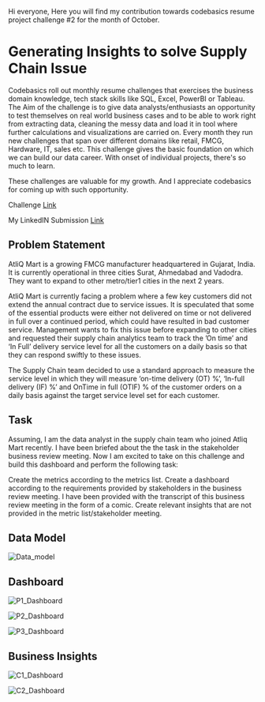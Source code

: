 Hi everyone, 
      Here you will find my contribution towards codebasics resume project challenge #2 for the month of October. 
      
<h1> Generating Insights to solve Supply Chain Issue </h1>
     Codebasics roll out monthly resume challenges that exercises the business domain knowledge, tech stack skills like SQL, Excel, PowerBI or Tableau. The Aim of the challenge is to give data analysts/enthusiasts an opportunity to test themselves on real world business cases and to be able to work right from extracting data, cleaning the messy data and load it in tool where further calculations and visualizations are carried on.
        Every month they run new challenges that span over different domains like retail, FMCG, Hardware, IT, sales etc. This challenge gives the basic foundation on which we can build our data career. With onset of individual projects, there's so much to learn. 
        
These challenges are valuable for my growth. And I appreciate codebasics for coming up with such opportunity.

Challenge <a href= https://codebasics.io/event/codebasics-resume-project-challenge target="_blank">Link</a>

My LinkedIN Submission <a href= https://www.linkedin.com/in/anjali-pandey-933a96167/ target="_blank">Link</a>

<h2>Problem Statement</h2>

AtliQ Mart is a growing FMCG manufacturer headquartered in Gujarat, India. It is currently operational in three cities Surat, Ahmedabad and Vadodra. They want to expand to other metro/tier1 cities in the next 2 years.

AtliQ Mart is currently facing a problem where a few key customers did not extend the annual contract due to service issues. It is speculated that some of the essential products were either not delivered on time or not delivered in full over a continued period, which could have resulted in bad customer service. Management wants to fix this issue before expanding to other cities and requested their supply chain analytics team to track the ’On time’ and ‘In Full’ delivery service level for all the customers on a daily basis so that they can respond swiftly to these issues.

The Supply Chain team decided to use a standard approach to measure the service level in which they will measure ‘on-time delivery (OT) %’, ‘In-full delivery (IF) %’ and OnTime in full (OTIF) % of the customer orders on a daily basis against the target service level set for each customer.

<h2>Task</h2>

Assuming, I am the data analyst in the supply chain team who joined Atliq Mart recently. I have been briefed about the the task in the stakeholder business review meeting. Now I am excited to take on this challenge and build this dashboard and perform the following task:

Create the metrics according to the metrics list.
Create a dashboard according to the requirements provided by stakeholders in the business review meeting. I have been provided with the transcript of this business review meeting in the form of a comic.
Create relevant insights that are not provided in the metric list/stakeholder meeting.

<h2>Data Model</h2>

![Data_model](https://user-images.githubusercontent.com/108889874/197377470-c41271a6-a075-4645-81ee-6c9fed4a455d.png)

<h2>Dashboard</h2>

![P1_Dashboard](https://user-images.githubusercontent.com/108889874/197377853-559efb89-1df7-4ac3-8820-7a7d85aafb40.png)

![P2_Dashboard](https://user-images.githubusercontent.com/108889874/197377860-6985a042-9960-4147-9832-6e9181621af1.png)

![P3_Dashboard](https://user-images.githubusercontent.com/108889874/197377872-ef5b8888-05eb-4c5a-8041-66b0a8f3c53f.png)

<h2>Business Insights</h2>

![C1_Dashboard](https://user-images.githubusercontent.com/108889874/197377932-af6c07a6-0853-4502-be40-6d1c9b5d4bbd.png)

![C2_Dashboard](https://user-images.githubusercontent.com/108889874/197377940-aa578757-c9c1-4f7d-aa0b-79275e43ee44.png)


